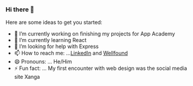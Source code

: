 ### Hi there 👋


Here are some ideas to get you started:

- 🔭 I’m currently working on finishing my projects for App Academy
- 🌱 I’m currently learning React
- 🤔 I’m looking for help with Express
- 📫 How to reach me: ...[LinkedIn](https://www.linkedin.com/in/daniel-yoo-b385a6182/) and [Wellfound](https://angel.co/u/daniel-k-yoo)
- 😄 Pronouns: ... He/Him
- ⚡ Fun fact: ... My first encounter with web design was the social media site Xanga

